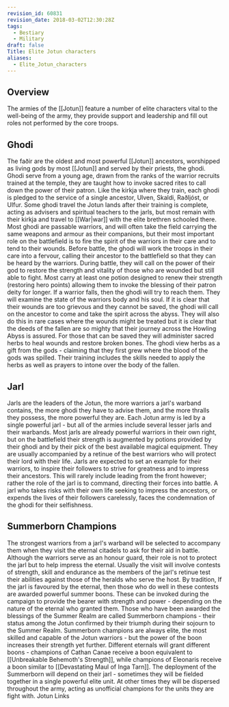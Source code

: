 ```yaml
---
revision_id: 60831
revision_date: 2018-03-02T12:30:28Z
tags:
  - Bestiary
  - Military
draft: false
Title: Elite Jotun characters
aliases:
  - Elite_Jotun_characters
---
```

## Overview
The armies of the [[Jotun]] feature a number of elite characters vital to the well-being of the army, they provide support and leadership and fill out roles not performed by the core troops.
## Ghodi
The faðir are the oldest and most powerful [[Jotun]] ancestors, worshipped as living gods by most [[Jotun]] and served by their priests, the ghodi. Ghodi serve from a young age, drawn from the ranks of the warrior recruits trained at the temple, they are taught how to invoke sacred rites to call down the power of their patron. Like the kirkja where they train, each ghodi is pledged to the service of a single ancestor, Ulven, Skaldi, Raðljóst, or Ulfur. Some ghodi travel the Jotun lands after their training is complete, acting as advisers and spiritual teachers to the jarls, but most remain with their kirkja and travel to [[War|war]] with the elite brethren schooled there.
Most ghodi are passable warriors, and will often take the field carrying the same weapons and armour as their companions, but their most important role on the battlefield is to fire the spirit of the warriors in their care and to tend to their wounds. Before battle, the ghodi will work the troops in their care into a fervour, calling their ancestor to the battlefield so that they can be heard by the warriors. During battle, they will call on the power of their god to restore the strength and vitality of those who are wounded but still able to fight. Most carry at least one potion designed to renew their strength (restoring hero points) allowing them to invoke the blessing of their patron deity for longer.
If a warrior falls, then the ghodi will try to reach them. They will examine the state of the warriors body and his soul. If it is clear that their wounds are too grievous and they cannot be saved, the ghodi will call on the ancestor to come and take the spirit across the abyss. They will also do this in rare cases where the wounds might be treated but it is clear that the deeds of the fallen are so mighty that their journey across the Howling Abyss is assured.
For those that can be saved they will administer sacred herbs to heal wounds and restore broken bones. The ghodi view herbs as a gift from the gods - claiming that they first grew where the blood of the gods was spilled. Their training includes the skills needed to apply the herbs as well as prayers to intone over the body of the fallen.
## Jarl
Jarls are the leaders of the Jotun, the more warriors a jarl's warband contains, the more ghodi they have to advise them, and the more thralls they possess, the more powerful they are. Each Jotun army is led by a single powerful jarl - but all of the armies include several lesser jarls and their warbands.
Most jarls are already powerful warriors in their own right, but on the battlefield their strength is augmented by potions provided by their ghodi and by their pick of the best available magical equipment. They are usually accompanied by a retinue of the best warriors who will protect their lord with their life.
Jarls are expected to set an example for their warriors, to inspire their followers to strive for greatness and to impress their ancestors. This will rarely include leading from the front however; rather the role of the jarl is to command, directing their forces into battle. A jarl who takes risks with their own life seeking to impress the ancestors, or expends the lives of their followers carelessly, faces the condemnation of the ghodi for their selfishness.
## Summerborn Champions
The strongest warriors from a jarl's warband will be selected to accompany them when they visit the eternal citadels to ask for their aid in battle. Although the warriors serve as an honour guard, their role is not to protect the jarl but to help impress the eternal. Usually the visit will involve contests of strength, skill and endurance as the members of the jarl's retinue test their abilities against those of the heralds who serve the host.
By tradition, If the jarl is favoured by the eternal, then those who do well in these contests are awarded powerful summer boons. These can be invoked during the campaign to provide the bearer with strength and power - depending on the nature of the eternal who granted them.
Those who have been awarded the blessings of the Summer Realm are called Summerborn champions - their status among the Jotun confirmed by their triumph during their sojourn to the Summer Realm. Summerborn champions are always elite, the most skilled and capable of the Jotun warriors - but the power of the boon increases their strength yet further. Different eternals will grant different boons - champions of Cathan Canae receive a boon equivalent to [[Unbreakable Behemoth's Strength]], while champions of Eleonaris receive a boon similar to [[Devastating Maul of Inga Tarn]]. 
The deployment of the Summerborn will depend on their jarl - sometimes they will be fielded together in a single powerful elite unit. At other times they will be dispersed throughout the army, acting as unofficial champions for the units they are fight with.
Jotun Links